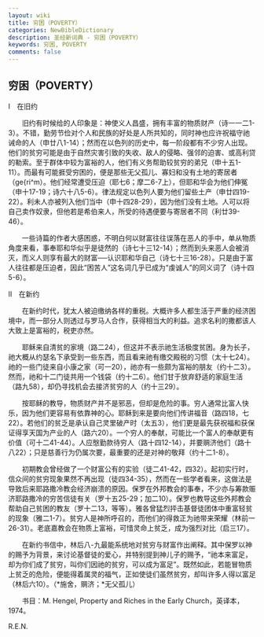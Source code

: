 ```yaml
---
layout: wiki
title: 穷困（POVERTY）
categories: NewBibleDictionary
description: 圣经新词典 - 穷困（POVERTY）
keywords: 穷困, POVERTY
comments: false
---
```


## 穷困（POVERTY）

Ⅰ　在旧约

　　旧约有时候给的人印象是：神使义人昌盛，拥有丰富的物质财产（诗一一二1-3）。不错，勤劳节俭对个人和民族的好处是人所共知的，同时神也应许祝福守祂诫命的人（申廿八1-14）；然而在以色列的历史中，每一阶段都有不少穷人出现。他们的贫穷可能是由于自然灾害引致的失收、敌人的侵略、强邻的迫害、或高利贷的勒索。至于群体中较为富裕的人，他们有义务帮助较贫穷的弟兄（申十五1-11）。而最有可能捱受穷困的，便是那些无父孤儿、寡妇和没有土地的寄居者（ge{ri^m）。他们经常遭受压迫（耶七6；摩二6-7上），但耶和华会为他们伸冤（申十17-19；诗六十八5-6）。律法规定以色列人要为他们留些土产（申廿四19-22）。利未人亦被列入他们当中（申十四28-29），因为他们没有土地。人可以将自己卖作奴隶，但他若是希伯来人，所受的待遇便要与寄居者不同（利廿39-46）。

　　一些诗篇的作者大感困惑，不明白何以财富往往误落在恶人的手中，单从物质角度来看，事奉耶和华似乎是徒然的（诗七十三12-14）；然而到头来恶人会被消灭，而义人则享有最大的财富──认识耶和华自己（诗七十三16-28）。只是由于富人往往都是压迫者，因此“困苦人”这名词几乎已成为“虔诚人”的同义词了（诗十四5-6）。

Ⅱ　在新约

　　在新约时代，犹太人被迫缴纳各样的重税。大概许多人都生活于严重的经济困境中，而一部分人则透过与罗马人合作，获得相当大的利益。追求名利的撒都该人大致上是富裕的，税吏亦然。

　　耶稣来自清贫的家境（路二24），但这并不表示祂生活极度贫困。身为长子，祂大概从约瑟名下承受到一些东西，而且看来祂有缴交殿税的习惯（太十七24）。祂的一些门徒来自小康之家（可一20），祂亦有一些颇为富裕的朋友（约十二3）。然而，祂和十二门徒共用一个钱袋（约十二6）。他们甘于放弃舒适的家庭生活（路九58），却仍寻找机会去接济贫穷的人（约十三29）。

　　按耶稣的教导，物质财产并不是邪恶，但却是危险的事。穷人通常比富人快乐，因为他们更容易有依靠神的心。耶稣到来是要向他们传讲福音（路四18，七22）。若他们的贫乏是承认自己灵里破产时（太五3），他们更是最先获祝福和获保证得享天国为产业的人（路六20）。一个穷人的奉献，可能比一个富人的奉献更有价值（可十二41-44）。人应慇勤款待穷人（路十四12-14），并要赒济他们（路十八22）；只是慈善行为仍属次要，最重要的还是对神的敬拜（约十二1-8）。

　　初期教会曾经做了一个财富公有的实验（徒二41-42，四32）。起初实行时，信众间的贫穷现象果然不再出现（徒四34-35），然而在一些学者看来，这做法是导致后来耶路撒冷教会经济崩溃的原因。保罗在外邦教会的事奉，不少亦与筹款赈济耶路撒冷的穷苦信徒有关（罗十五25-29；加二10）。保罗也教导这些外邦教会帮助自己贫困的教友（罗十二13，等等）。雅各曾猛烈抨击基督徒团体中重富轻贫的现象（雅二1-7）。贫穷人是神所呼召的，而他们的得救正为祂带来荣耀（林前一26-31）。老底嘉教会在物质上富裕，可惜灵命上贫乏，成为强烈对比（启三17）。

　　在新约书信中，林后八-九最能系统地对贫穷与财富作出阐释。其中保罗以神的赐予为背景，来讨论基督徒的爱心，并特别提到神儿子的赐予，“祂本来富足，却为你们成了贫穷，叫你们因祂的贫穷，可以成为富足”。既然如此，若能冒物质上贫乏的危险，便能得着属灵的福气，正如使徒们虽然贫穷，却叫许多人得以富足（林后六10）。（*施舍，赒济；*无父孤儿）

　　书目：M. Hengel, Property and Riches in the Early Church，英译本，1974。

R.E.N.








